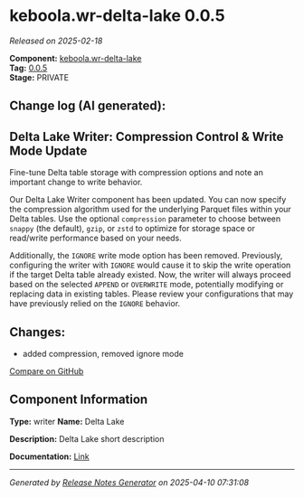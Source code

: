 #  keboola.wr-delta-lake 0.0.5

_Released on 2025-02-18_

**Component:** [keboola.wr-delta-lake](https://github.com/keboola/component-delta-lake)  
**Tag:** [0.0.5](https://github.com/keboola/component-delta-lake/releases/tag/0.0.5)  
**Stage:** PRIVATE


## Change log (AI generated):
## Delta Lake Writer: Compression Control & Write Mode Update
Fine-tune Delta table storage with compression options and note an important change to write behavior.

Our Delta Lake Writer component has been updated. You can now specify the compression algorithm used for the underlying Parquet files within your Delta tables. Use the optional `compression` parameter to choose between `snappy` (the default), `gzip`, or `zstd` to optimize for storage space or read/write performance based on your needs.

Additionally, the `IGNORE` write mode option has been removed. Previously, configuring the writer with `IGNORE` would cause it to skip the write operation if the target Delta table already existed. Now, the writer will always proceed based on the selected `APPEND` or `OVERWRITE` mode, potentially modifying or replacing data in existing tables. Please review your configurations that may have previously relied on the `IGNORE` behavior.



## Changes:



- added compression, removed ignore mode 



[Compare on GitHub](https://github.com/keboola/component-delta-lake/compare/0.0.4...0.0.5)



## Component Information
**Type:** writer
**Name:** Delta Lake

**Description:** Delta Lake short description


**Documentation:** [Link](https://github.com/keboola/component-delta-lake.git/blob/master/README.md)



---
_Generated by [Release Notes Generator](https://github.com/keboola/release-notes-generator)
on 2025-04-10 07:31:08_